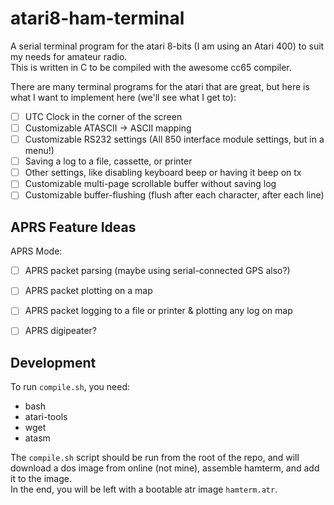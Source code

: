 # atari8-ham-terminal

A serial terminal program for the atari 8-bits (I am using an Atari 400) to suit my needs for amateur radio.  
This is written in C to be compiled with the awesome cc65 compiler.

There are many terminal programs for the atari that are great, but here is what I want to implement here (we'll see what I get to):

- [ ] UTC Clock in the corner of the screen
- [ ] Customizable ATASCII -> ASCII mapping
- [ ] Customizable RS232 settings (All 850 interface module settings, but in a menu!)
- [ ] Saving a log to a file, cassette, or printer
- [ ] Other settings, like disabling keyboard beep or having it beep on tx
- [ ] Customizable multi-page scrollable buffer without saving log
- [ ] Customizable buffer-flushing (flush after each character, after each line)

## APRS Feature Ideas

APRS Mode:

- [ ] APRS packet parsing (maybe using serial-connected GPS also?)
- [ ] APRS packet plotting on a map
- [ ] APRS packet logging to a file or printer & plotting any log on map

- [ ] APRS digipeater?

## Development

To run `compile.sh`, you need:

- bash
- atari-tools
- wget
- atasm

The `compile.sh` script should be run from the root of the repo,
and will download a dos image from online (not mine), assemble hamterm, and add it to the image.  
In the end, you will be left with a bootable atr image `hamterm.atr`.
